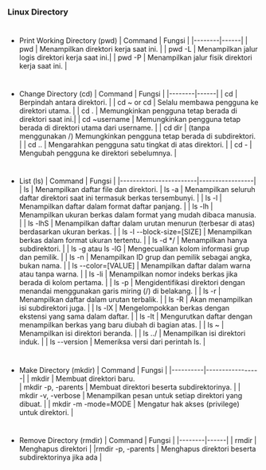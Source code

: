 ### Linux Directory
#
- Print Working Directory (pwd)
    | Command   | Fungsi |
    |--------|------|
    | pwd | Menampilkan direktori kerja saat ini. |
    | pwd -L  | Menampilkan jalur logis direktori kerja saat ini.|
    | pwd -P | Menampilkan jalur fisik direktori kerja saat ini. |

#
- Change Directory (cd)
    | Command   | Fungsi |
    |--------|------|
    | cd         | Berpindah antara direktori.                             |
    | cd ~ or cd | Selalu membawa pengguna ke direktori utama.            |
    | cd .       | Memungkinkan pengguna tetap berada di direktori saat ini.|
    | cd ~username | Memungkinkan pengguna tetap berada di direktori utama dari username. |
    | cd dir     | (tanpa menggunakan /) Memungkinkan pengguna tetap berada di subdirektori. |
    | cd ..      | Mengarahkan pengguna satu tingkat di atas direktori.  |
    | cd -       | Mengubah pengguna ke direktori sebelumnya.             |
#
- List (ls)
    | Command   | Fungsi      |
    |------------------------|-----------------|
    | ls         | Menampilkan daftar file dan direktori. 
    | ls -a                  | Menampilkan seluruh daftar direktori saat ini termasuk berkas tersembunyi.          |
    | ls -l                  | Menampilkan daftar dalam format daftar panjang.                                           |
    | ls -lh                 | Menampilkan ukuran berkas dalam format yang mudah dibaca manusia.                         |
    | ls -lhS                | Menampilkan daftar dalam urutan menurun (terbesar di atas) berdasarkan ukuran berkas.     |
    | ls -l --block-size=[SIZE] | Menampilkan berkas dalam format ukuran tertentu.                                         |
    | ls -d */               | Menampilkan hanya subdirektori.                                                          |
    | ls -g atau ls -lG      | Mengecualikan kolom informasi grup dan pemilik.                                          |
    | ls -n                  | Menampilkan ID grup dan pemilik sebagai angka, bukan nama.                               |
    | ls --color=[VALUE]     | Menampilkan daftar dalam warna atau tanpa warna.                                          |
    | ls -li                 | Menampilkan nomor indeks berkas jika berada di kolom pertama.                             |
    | ls -p                  | Mengidentifikasi direktori dengan menandai menggunakan garis miring (/) di belakang.       |
    | ls -r                  | Menampilkan daftar dalam urutan terbalik.                                                |
    | ls -R                  | Akan menampilkan isi subdirektori juga.                                                  |
    | ls -lX                 | Mengelompokkan berkas dengan ekstensi yang sama dalam daftar.                             |
    | ls -lt                 | Mengurutkan daftar dengan menampilkan berkas yang baru diubah di bagian atas.             |
    | ls ~                   | Menampilkan isi direktori beranda.                                                       |
    | ls ../                 | Menampilkan isi direktori induk.                                                          |
    | ls --version           | Memeriksa versi dari perintah ls.                                                          |

#
- Make Directory (mkdir)
    | Command             | Fungsi       |
    |----------|-----------------|
    | mkdir      | Membuat direktori baru.  
    | mkdir -p, -parents      | Membuat direktori beserta subdirektorinya.             |
    | mkdir -v, -verbose      | Menampilkan pesan untuk setiap direktori yang dibuat.   |
    | mkdir -m -mode=MODE     | Mengatur hak akses (privilege) untuk direktori.         |

#
- Remove Directory (rmdir)
    | Command   | Fungsi |
    |--------|------|
    | rmdir | Menghapus direktori |
    |rmdir -p, -parents | Menghapus direktori beserta subdirektorinya jika ada |